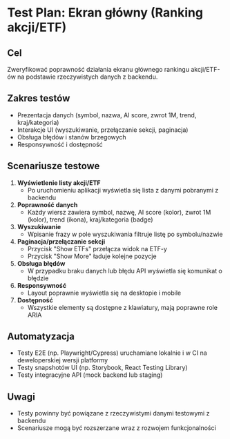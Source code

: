 # Test Plan: Ekran główny (Ranking akcji/ETF)

## Cel
Zweryfikować poprawność działania ekranu głównego rankingu akcji/ETF-ów na podstawie rzeczywistych danych z backendu.

## Zakres testów
- Prezentacja danych (symbol, nazwa, AI score, zwrot 1M, trend, kraj/kategoria)
- Interakcje UI (wyszukiwanie, przełączanie sekcji, paginacja)
- Obsługa błędów i stanów brzegowych
- Responsywność i dostępność

## Scenariusze testowe
1. **Wyświetlenie listy akcji/ETF**
   - Po uruchomieniu aplikacji wyświetla się lista z danymi pobranymi z backendu
2. **Poprawność danych**
   - Każdy wiersz zawiera symbol, nazwę, AI score (kolor), zwrot 1M (kolor), trend (ikona), kraj/kategoria (badge)
3. **Wyszukiwanie**
   - Wpisanie frazy w pole wyszukiwania filtruje listę po symbolu/nazwie
4. **Paginacja/przełączanie sekcji**
   - Przycisk "Show ETFs" przełącza widok na ETF-y
   - Przycisk "Show More" ładuje kolejne pozycje
5. **Obsługa błędów**
   - W przypadku braku danych lub błędu API wyświetla się komunikat o błędzie
6. **Responsywność**
   - Layout poprawnie wyświetla się na desktopie i mobile
7. **Dostępność**
   - Wszystkie elementy są dostępne z klawiatury, mają poprawne role ARIA

## Automatyzacja
- Testy E2E (np. Playwright/Cypress) uruchamiane lokalnie i w CI na deweloperskiej wersji platformy
- Testy snapshotów UI (np. Storybook, React Testing Library)
- Testy integracyjne API (mock backend lub staging)

## Uwagi
- Testy powinny być powiązane z rzeczywistymi danymi testowymi z backendu
- Scenariusze mogą być rozszerzane wraz z rozwojem funkcjonalności
